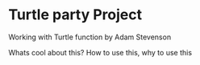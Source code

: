 # Turtle party Project 
Working with Turtle function 
by Adam Stevenson 

Whats cool about this? How to use this, why to use this 
